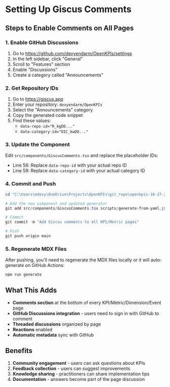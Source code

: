 # Setting Up Giscus Comments

## Steps to Enable Comments on All Pages

### 1. Enable GitHub Discussions
1. Go to https://github.com/devyendarm/OpenKPIs/settings
2. In the left sidebar, click "General"
3. Scroll to "Features" section
4. Enable "Discussions"
5. Create a category called "Announcements"

### 2. Get Repository IDs
1. Go to https://giscus.app
2. Enter your repository: `devyendarm/OpenKPIs`
3. Select the "Announcements" category
4. Copy the generated code snippet
5. Find these values:
   - `data-repo-id="R_kgDO..."` 
   - `data-category-id="DIC_kwDO..."`

### 3. Update the Component
Edit `src/components/GiscusComments.tsx` and replace the placeholder IDs:
- Line 56: Replace `data-repo-id` with your actual repo ID
- Line 59: Replace `data-category-id` with your actual category ID

### 4. Commit and Push
```powershell
cd "C:\Users\mdevy\OneDrive\Projects\OpenKPIs\git_repo\openkpis-10-27-2025"

# Add the new component and updated generator
git add src/components/GiscusComments.tsx scripts/generate-from-yaml.js

# Commit
git commit -m "Add Giscus comments to all KPI/Metric pages"

# Push
git push origin main
```

### 5. Regenerate MDX Files
After pushing, you'll need to regenerate the MDX files locally or it will auto-generate on GitHub Actions:

```powershell
npm run generate
```

## What This Adds

- **Comments section** at the bottom of every KPI/Metric/Dimension/Event page
- **GitHub Discussions integration** - users need to sign in with GitHub to comment
- **Threaded discussions** organized by page
- **Reactions** enabled
- **Automatic metadata** sync with GitHub

## Benefits

1. **Community engagement** - users can ask questions about KPIs
2. **Feedback collection** - users can suggest improvements
3. **Knowledge sharing** - practitioners can share implementation tips
4. **Documentation** - answers become part of the page discussion

